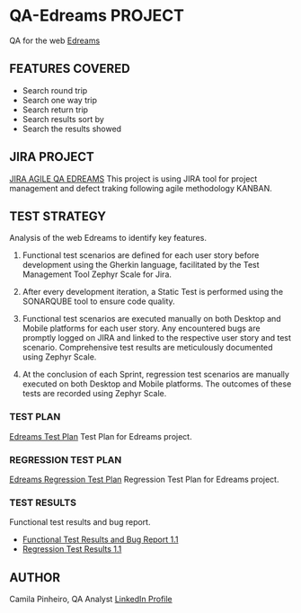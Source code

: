 # QA-Edreams PROJECT
QA for the web
[Edreams](https://githubproject.com)

## FEATURES COVERED
* Search round trip
* Search one way trip
* Search return trip
* Search results sort by
* Search the results showed 

## JIRA PROJECT
[JIRA AGILE QA EDREAMS](https://camilaqa.atlassian.net/jira/software/projects/QE/boards/2)
This project is using JIRA tool for project management and defect traking following agile methodology KANBAN.

## TEST STRATEGY
Analysis of the web Edreams to identify key features.

1. Functional test scenarios are defined for each user story before development using the Gherkin language, facilitated by the Test Management Tool Zephyr Scale for Jira.

2. After every development iteration, a Static Test is performed using the SONARQUBE tool to ensure code quality.

3. Functional test scenarios are executed manually on both Desktop and Mobile platforms for each user story. Any encountered bugs are promptly logged on JIRA and linked to the respective user story and test scenario. Comprehensive test results are meticulously documented using Zephyr Scale.

4. At the conclusion of each Sprint, regression test scenarios are manually executed on both Desktop and Mobile platforms. The outcomes of these tests are  recorded using Zephyr Scale.


### TEST PLAN
[Edreams Test Plan](/qa/regressiontestplan.pdf)
Test Plan for Edreams project.

### REGRESSION TEST PLAN
[Edreams Regression Test Plan](/qa/regressiontestplan.pdf)
Regression Test Plan for Edreams project.

### TEST RESULTS
Functional test results and bug report.
* [Functional Test Results and Bug Report 1.1](/qa/1.1testresults.pdf) 
* [Regression Test Results 1.1](/qa/1.1regressiontestresult.pdf)


## AUTHOR
Camila Pinheiro, QA Analyst
[LinkedIn Profile](https://www.linkedin.com/in/camila-pinheiro-ab6625b1/)

